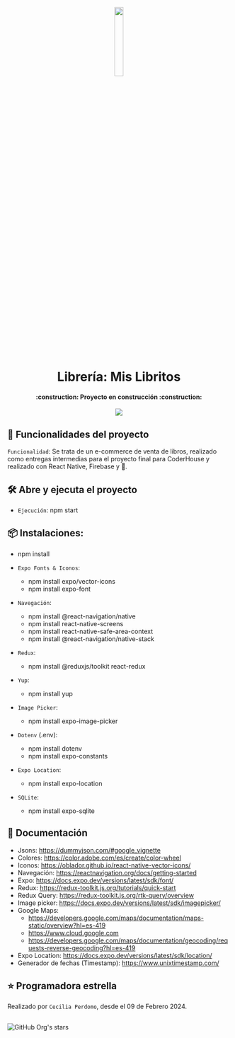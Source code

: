 <p align=center>
    <img 
        src="./assets/MisLibritos.png"
        width="20%"
    >
</p>

<h1 align="center"> Librería: Mis Libritos </h1>

<h4 align="center">
    :construction: Proyecto en construcción :construction:
</h4>

<p align="center">
   <img src="https://img.shields.io/badge/STATUS-EN%20DESAROLLO-green">
</p>

## :hammer: Funcionalidades del proyecto
`Funcionalidad`: Se trata de un e-commerce de venta de libros, realizado como entregas intermedias para el proyecto final para CoderHouse y realizado con React Native, Firebase y 💛.


## 🛠️ Abre y ejecuta el proyecto
- `Ejecución`: npm start

## 📦 Instalaciones: 
- npm install 
    
- `Expo Fonts & Iconos`: 
    - npm install expo/vector-icons
    - npm install expo-font

- `Navegación`: 
    - npm install @react-navigation/native
    - npm install react-native-screens 
    - npm install react-native-safe-area-context
    - npm install @react-navigation/native-stack

- `Redux`: 
    - npm install @reduxjs/toolkit react-redux

- `Yup`:
    - npm install yup

- `Image Picker`: 
    - npm install expo-image-picker

- `Dotenv` (.env): 
    - npm install dotenv
    - npm install expo-constants

- `Expo Location`:
    - npm install expo-location

- `SQLite`:
    - npm install expo-sqlite


## 📃 Documentación
- Jsons: https://dummyjson.com/#google_vignette
- Colores: https://color.adobe.com/es/create/color-wheel
- Iconos: https://oblador.github.io/react-native-vector-icons/
- Navegación: https://reactnavigation.org/docs/getting-started
- Expo: https://docs.expo.dev/versions/latest/sdk/font/
- Redux: https://redux-toolkit.js.org/tutorials/quick-start
- Redux Query: https://redux-toolkit.js.org/rtk-query/overview
- Image picker: https://docs.expo.dev/versions/latest/sdk/imagepicker/
- Google Maps: 
    - https://developers.google.com/maps/documentation/maps-static/overview?hl=es-419
    - https://www.cloud.google.com
    - https://developers.google.com/maps/documentation/geocoding/requests-reverse-geocoding?hl=es-419
- Expo Location: https://docs.expo.dev/versions/latest/sdk/location/
- Generador de fechas (Timestamp): https://www.unixtimestamp.com/

## ⭐ Programadora estrella
Realizado por `Cecilia Perdomo`, desde el 09 de Febrero 2024. 

##
![GitHub Org's stars](https://img.shields.io/github/stars/camilafernanda?style=social)